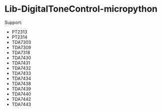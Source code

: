 # Lib-DigitalToneControl-micropython
Support:
- PT2313
- PT2314
- TDA7303
- TDA7309
- TDA7318
- TDA7430
- TDA7431
- TDA7432
- TDA7433
- TDA7434
- TDA7438
- TDA7439
- TDA7440
- TDA7442
- TDA7443
